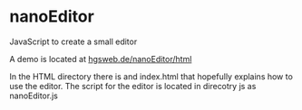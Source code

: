 nanoEditor
==========

JavaScript to create a  small editor

A demo is located at <a href="http://hgsweb.de/nanoEditor/html/index.html">hgsweb.de/nanoEditor/html</a>

In the HTML directory there is and index.html that hopefully 
explains how to use the editor.
The script for the editor is located in direcotry js as nanoEditor.js
